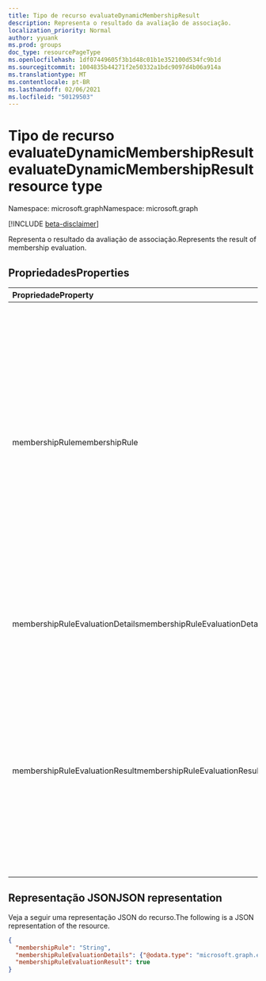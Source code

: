 ```yaml
---
title: Tipo de recurso evaluateDynamicMembershipResult
description: Representa o resultado da avaliação de associação.
localization_priority: Normal
author: yyuank
ms.prod: groups
doc_type: resourcePageType
ms.openlocfilehash: 1df07449605f3b1d48c01b1e352100d534fc9b1d
ms.sourcegitcommit: 1004835b44271f2e50332a1bdc9097d4b06a914a
ms.translationtype: MT
ms.contentlocale: pt-BR
ms.lasthandoff: 02/06/2021
ms.locfileid: "50129503"
---
```

# <a name="evaluatedynamicmembershipresult-resource-type"></a><span data-ttu-id="b53f3-103">Tipo de recurso evaluateDynamicMembershipResult</span><span class="sxs-lookup"><span data-stu-id="b53f3-103">evaluateDynamicMembershipResult resource type</span></span>

<span data-ttu-id="b53f3-104">Namespace: microsoft.graph</span><span class="sxs-lookup"><span data-stu-id="b53f3-104">Namespace: microsoft.graph</span></span>

[!INCLUDE [beta-disclaimer](../../includes/beta-disclaimer.md)]

<span data-ttu-id="b53f3-105">Representa o resultado da avaliação de associação.</span><span class="sxs-lookup"><span data-stu-id="b53f3-105">Represents the result of membership evaluation.</span></span>

## <a name="properties"></a><span data-ttu-id="b53f3-106">Propriedades</span><span class="sxs-lookup"><span data-stu-id="b53f3-106">Properties</span></span>

| <span data-ttu-id="b53f3-107">Propriedade</span><span class="sxs-lookup"><span data-stu-id="b53f3-107">Property</span></span> | <span data-ttu-id="b53f3-108">Tipo</span><span class="sxs-lookup"><span data-stu-id="b53f3-108">Type</span></span> | <span data-ttu-id="b53f3-109">Descrição</span><span class="sxs-lookup"><span data-stu-id="b53f3-109">Description</span></span> |
|:-------- |:---- |:----------- |
| <span data-ttu-id="b53f3-110">membershipRule</span><span class="sxs-lookup"><span data-stu-id="b53f3-110">membershipRule</span></span> | <span data-ttu-id="b53f3-111">String</span><span class="sxs-lookup"><span data-stu-id="b53f3-111">String</span></span> | <span data-ttu-id="b53f3-112">Se uma ID de grupo for fornecida, o valor será a regra de associação para o grupo.</span><span class="sxs-lookup"><span data-stu-id="b53f3-112">If a group ID is provided, the value is the membership rule for the group.</span></span> <span data-ttu-id="b53f3-113">Se uma ID de grupo não for fornecida, o valor será a regra de associação que foi fornecida como um parâmetro.</span><span class="sxs-lookup"><span data-stu-id="b53f3-113">If a group ID is not provided, the value is the membership rule that was provided as a parameter.</span></span> <span data-ttu-id="b53f3-114">Para saber mais, confira [Regras de associação dinâmica para grupos no Azure Active Directory.](/azure/active-directory/users-groups-roles/groups-dynamic-membership)</span><span class="sxs-lookup"><span data-stu-id="b53f3-114">For more information, see [Dynamic membership rules for groups in Azure Active Directory](/azure/active-directory/users-groups-roles/groups-dynamic-membership).</span></span> |
| <span data-ttu-id="b53f3-115">membershipRuleEvaluationDetails</span><span class="sxs-lookup"><span data-stu-id="b53f3-115">membershipRuleEvaluationDetails</span></span> | [<span data-ttu-id="b53f3-116">expressionEvaluationDetails</span><span class="sxs-lookup"><span data-stu-id="b53f3-116">expressionEvaluationDetails</span></span>](expressionevaluationdetails.md) | <span data-ttu-id="b53f3-117">Fornece uma análoga detalhada do resultado da avaliação de associação.</span><span class="sxs-lookup"><span data-stu-id="b53f3-117">Provides a detailed anaylsis of the membership evaluation result.</span></span> |
| <span data-ttu-id="b53f3-118">membershipRuleEvaluationResult</span><span class="sxs-lookup"><span data-stu-id="b53f3-118">membershipRuleEvaluationResult</span></span> | <span data-ttu-id="b53f3-119">Boolean</span><span class="sxs-lookup"><span data-stu-id="b53f3-119">Boolean</span></span> | <span data-ttu-id="b53f3-120">O valor é `true` se o usuário ou dispositivo for um membro do grupo.</span><span class="sxs-lookup"><span data-stu-id="b53f3-120">The value is `true` if the user or device is a member of the group.</span></span> <span data-ttu-id="b53f3-121">O valor também pode ser se uma regra de associação foi fornecida e o usuário ou dispositivo passa na `true` avaliação de regra; caso `false` contrário.</span><span class="sxs-lookup"><span data-stu-id="b53f3-121">The value can also be `true` if a membership rule was provided and the user or device passes the rule evaluation; otherwise `false`.</span></span> |

## <a name="json-representation"></a><span data-ttu-id="b53f3-122">Representação JSON</span><span class="sxs-lookup"><span data-stu-id="b53f3-122">JSON representation</span></span>

<span data-ttu-id="b53f3-123">Veja a seguir uma representação JSON do recurso.</span><span class="sxs-lookup"><span data-stu-id="b53f3-123">The following is a JSON representation of the resource.</span></span>

<!-- {
  "blockType": "resource",
  "optionalProperties": [

  ],
  "@odata.type": "microsoft.graph.evaluateDynamicMembershipResult",
  "baseType": null
}-->

```json
{
  "membershipRule": "String",
  "membershipRuleEvaluationDetails": {"@odata.type": "microsoft.graph.expressionEvaluationDetails"},
  "membershipRuleEvaluationResult": true
}
```

<!-- uuid: 16cd6b66-4b1a-43a1-adaf-3a886856ed98
2019-02-04 14:57:30 UTC -->
<!-- {
  "type": "#page.annotation",
  "description": "evaluateDynamicMembershipResult resource",
  "keywords": "",
  "section": "documentation",
  "tocPath": ""
}-->